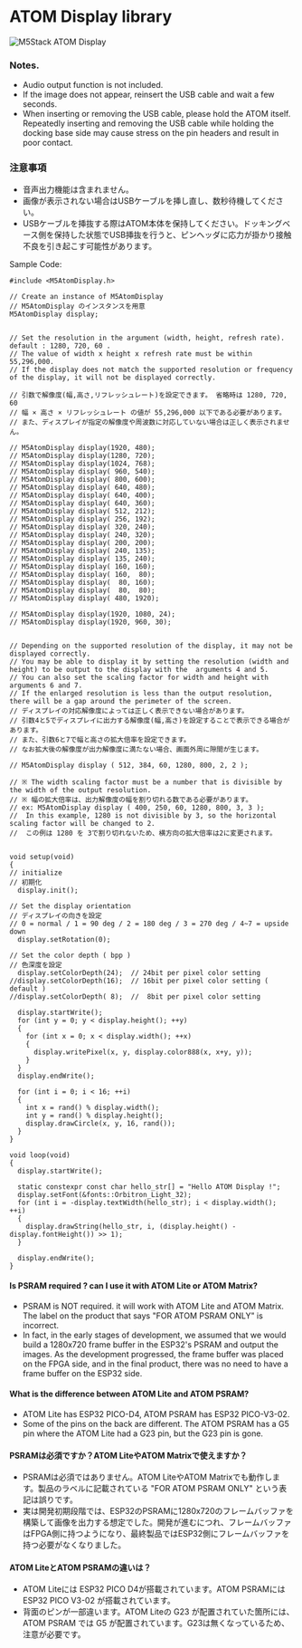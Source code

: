 # ATOM Display library


![M5Stack ATOM Display](https://static-cdn.m5stack.com/resource/docs/static/assets/img/product_pics/atom_base/atom_display/atom_display_01.webp "ATOM Display")


### Notes.
- Audio output function is not included.  
- If the image does not appear, reinsert the USB cable and wait a few seconds.  
- When inserting or removing the USB cable, please hold the ATOM itself. Repeatedly inserting and removing the USB cable while holding the docking base side may cause stress on the pin headers and result in poor contact.  

### 注意事項  
- 音声出力機能は含まれません。  
- 画像が表示されない場合はUSBケーブルを挿し直し、数秒待機してください。  
- USBケーブルを挿抜する際はATOM本体を保持してください。ドッキングベース側を保持した状態でUSB挿抜を行うと、ピンヘッダに応力が掛かり接触不良を引き起こす可能性があります。  


Sample Code:
```
#include <M5AtomDisplay.h>

// Create an instance of M5AtomDisplay
// M5AtomDisplay のインスタンスを用意
M5AtomDisplay display;


// Set the resolution in the argument (width, height, refresh rate).  default : 1280, 720, 60 .
// The value of width x height x refresh rate must be within 55,296,000.
// If the display does not match the supported resolution or frequency of the display, it will not be displayed correctly.

// 引数で解像度(幅,高さ,リフレッシュレート)を設定できます。 省略時は 1280, 720, 60
// 幅 × 高さ × リフレッシュレート の値が 55,296,000 以下である必要があります。
// また、ディスプレイが指定の解像度や周波数に対応していない場合は正しく表示されません。

// M5AtomDisplay display(1920, 480);
// M5AtomDisplay display(1280, 720);
// M5AtomDisplay display(1024, 768);
// M5AtomDisplay display( 960, 540);
// M5AtomDisplay display( 800, 600);
// M5AtomDisplay display( 640, 480);
// M5AtomDisplay display( 640, 400);
// M5AtomDisplay display( 640, 360);
// M5AtomDisplay display( 512, 212);
// M5AtomDisplay display( 256, 192);
// M5AtomDisplay display( 320, 240);
// M5AtomDisplay display( 240, 320);
// M5AtomDisplay display( 200, 200);
// M5AtomDisplay display( 240, 135);
// M5AtomDisplay display( 135, 240);
// M5AtomDisplay display( 160, 160);
// M5AtomDisplay display( 160,  80);
// M5AtomDisplay display(  80, 160);
// M5AtomDisplay display(  80,  80);
// M5AtomDisplay display( 480, 1920);

// M5AtomDisplay display(1920, 1080, 24);
// M5AtomDisplay display(1920, 960, 30);


// Depending on the supported resolution of the display, it may not be displayed correctly.
// You may be able to display it by setting the resolution (width and height) to be output to the display with the  arguments 4 and 5.
// You can also set the scaling factor for width and height with arguments 6 and 7.
// If the enlarged resolution is less than the output resolution, there will be a gap around the perimeter of the screen.
// ディスプレイの対応解像度によっては正しく表示できない場合があります。
// 引数4と5でディスプレイに出力する解像度(幅,高さ)を設定することで表示できる場合があります。
// また、引数6と7で幅と高さの拡大倍率を設定できます。
// なお拡大後の解像度が出力解像度に満たない場合、画面外周に隙間が生じます。

// M5AtomDisplay display ( 512, 384, 60, 1280, 800, 2, 2 );

// ※ The width scaling factor must be a number that is divisible by the width of the output resolution.
// ※ 幅の拡大倍率は、出力解像度の幅を割り切れる数である必要があります。
// ex: M5AtomDisplay display ( 400, 250, 60, 1280, 800, 3, 3 );
//  In this example, 1280 is not divisible by 3, so the horizontal scaling factor will be changed to 2.
//  この例は 1280 を 3で割り切れないため、横方向の拡大倍率は2に変更されます。


void setup(void)
{
// initialize
// 初期化
  display.init();

// Set the display orientation
// ディスプレイの向きを設定
// 0 = normal / 1 = 90 deg / 2 = 180 deg / 3 = 270 deg / 4~7 = upside down
  display.setRotation(0);

// Set the color depth ( bpp )
// 色深度を設定
  display.setColorDepth(24);  // 24bit per pixel color setting
//display.setColorDepth(16);  // 16bit per pixel color setting ( default )
//display.setColorDepth( 8);  //  8bit per pixel color setting

  display.startWrite();
  for (int y = 0; y < display.height(); ++y)
  {
    for (int x = 0; x < display.width(); ++x)
    {
      display.writePixel(x, y, display.color888(x, x+y, y));
    }
  }
  display.endWrite();

  for (int i = 0; i < 16; ++i)
  {
    int x = rand() % display.width();
    int y = rand() % display.height();
    display.drawCircle(x, y, 16, rand());
  }
}

void loop(void)
{
  display.startWrite();

  static constexpr const char hello_str[] = "Hello ATOM Display !";
  display.setFont(&fonts::Orbitron_Light_32);
  for (int i = -display.textWidth(hello_str); i < display.width(); ++i)
  {
    display.drawString(hello_str, i, (display.height() - display.fontHeight()) >> 1);
  }

  display.endWrite();
}
```


#### Is PSRAM required ?  can I use it with ATOM Lite or ATOM Matrix?  
- PSRAM is NOT required. it will work with ATOM Lite and ATOM Matrix. The label on the product that says "FOR ATOM PSRAM ONLY" is incorrect.  
- In fact, in the early stages of development, we assumed that we would build a 1280x720 frame buffer in the ESP32's PSRAM and output the images. As the development progressed, the frame buffer was placed on the FPGA side, and in the final product, there was no need to have a frame buffer on the ESP32 side.  

#### What is the difference between ATOM Lite and ATOM PSRAM?  
- ATOM Lite has ESP32 PICO-D4,  ATOM PSRAM has ESP32 PICO-V3-02.  
- Some of the pins on the back are different. The ATOM PSRAM has a G5 pin where the ATOM Lite had a G23 pin, but the G23 pin is gone.  



#### PSRAMは必須ですか？ATOM LiteやATOM Matrixで使えますか？  
- PSRAMは必須ではありません。ATOM LiteやATOM Matrixでも動作します。製品のラベルに記載されている "FOR ATOM PSRAM ONLY" という表記は誤りです。  
- 実は開発初期段階では、ESP32のPSRAMに1280x720のフレームバッファを構築して画像を出力する想定でした。開発が進むにつれ、フレームバッファはFPGA側に持つようになり、最終製品ではESP32側にフレームバッファを持つ必要がなくなりました。  

#### ATOM LiteとATOM PSRAMの違いは？  
- ATOM Liteには ESP32 PICO D4が搭載されています。ATOM PSRAMには ESP32 PICO V3-02 が搭載されています。 
- 背面のピンが一部違います。ATOM Liteの G23 が配置されていた箇所には、 ATOM PSRAM では G5 が配置されています。G23は無くなっているため、注意が必要です。  

